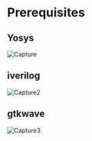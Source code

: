 # Prerequisites 
## Yosys
![Capture](https://github.com/adhiiiii/Hardware-Design---VLSI/assets/47310995/f4583069-170a-45f7-87b3-469b123955ae)

## iverilog
![Capture2](https://github.com/adhiiiii/Hardware-Design---VLSI/assets/47310995/41bcd52b-116d-46f1-829b-734bdfb0a6c8)

## gtkwave
![Capture3](https://github.com/adhiiiii/Hardware-Design---VLSI/assets/47310995/0cdab937-5654-453c-bcd4-e769aa763559)
